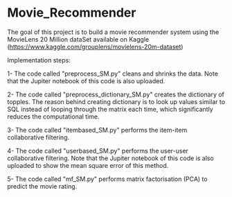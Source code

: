 # Movie_Recommender

The goal of this project is to build a movie recommender system using the MovieLens 20 Million dataSet available on Kaggle (https://www.kaggle.com/grouplens/movielens-20m-dataset)

Implementation steps:

1- The code called "preprocess_SM.py" cleans and shrinks the data. Note that the Jupiter notebook of this code is also uploaded.

2- The code called "preprocess_dictionary_SM.py" creates the dictionary of topples. The reason behind creating dictionary is to look up values similar to SQL instead of looping through the matrix each time,  which significantly reduces the computational time.

3- The code called "itembased_SM.py" performs the item-item collaborative filtering.

4- The code called "userbased_SM.py" performs the user-user collaborative filtering. Note that the Jupiter notebook of this code is also uploaded to show the mean square error of this method.

5- The code called "mf_SM.py" performs matrix factorisation (PCA) to predict the movie rating.
